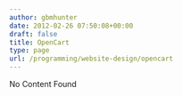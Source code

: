 ```yaml
---
author: gbmhunter
date: 2012-02-26 07:50:08+00:00
draft: false
title: OpenCart
type: page
url: /programming/website-design/opencart
---
```


No Content Found
